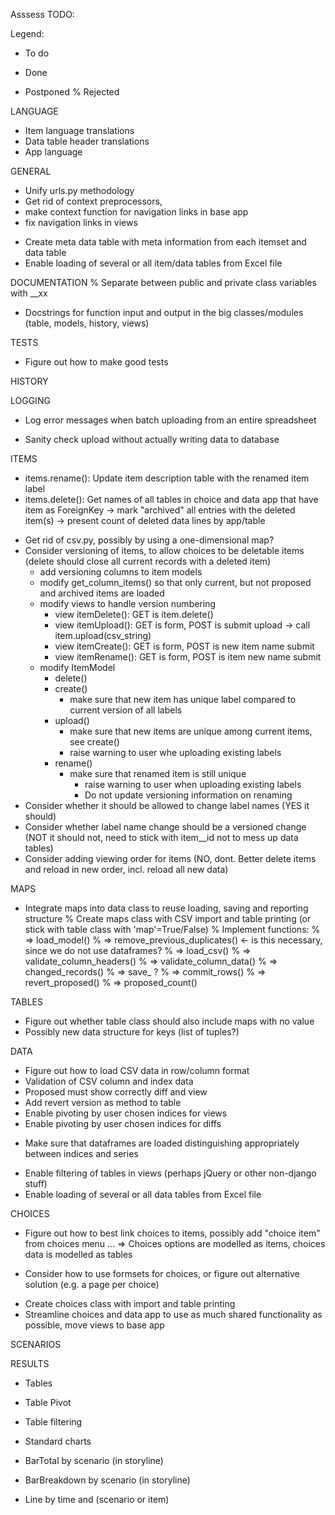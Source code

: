 Asssess TODO:

Legend:
- To do
+ Done
* Postponed
% Rejected

LANGUAGE
- Item language translations
- Data table header translations
- App language 

GENERAL
+ Unify urls.py methodology
+ Get rid of context preprocessors, 
+ make context function for navigation links in base app 
+ fix navigation links in views
* Create meta data table with meta information from each itemset and data table
* Enable loading of several or all item/data tables from Excel file

DOCUMENTATION
% Separate between public and private class variables with __xx
+ Docstrings for function input and output in the big classes/modules (table, models, history, views)

TESTS
- Figure out how to make good tests

HISTORY

LOGGING
- Log error messages when batch uploading from an entire spreadsheet
+ Sanity check upload without actually writing data to database

ITEMS
- items.rename(): Update item description table with the renamed item label
- items.delete(): Get names of all tables in choice and data app that have item as ForeignKey
  -> mark "archived" all entries with the deleted item(s)
  -> present count of deleted data lines by app/table

+ Get rid of csv.py, possibly by using a one-dimensional map?
+ Consider versioning of items, to allow choices to be deletable items (delete should close all current records with a deleted item)
  + add versioning columns to item models
  + modify get_column_items() so that only current, but not proposed and archived items are loaded
  + modify views to handle version numbering
    + view itemDelete(): GET is item.delete()
    + view itemUpload(): GET is form, POST is submit upload -> call item.upload(csv_string)
    + view itemCreate(): GET is form, POST is new item name submit
    + view itemRename(): GET is form, POST is item new name submit
  + modify ItemModel
    + delete()
    + create()
      + make sure that new item has unique label compared to current version of all labels
    + upload()
      + make sure that new items are unique among current items, see create()
      + raise warning to user whe uploading existing labels
    + rename()
      + make sure that renamed item is still unique
         + raise warning to user when uploading existing labels 
         + Do not update versioning information on renaming
+ Consider whether it should be allowed to change label names (YES it should)
+ Consider whether label name change should be a versioned change (NOT it should not, need to stick with item__id not to mess up data tables)
+ Consider adding viewing order for items (NO, dont. Better delete items and reload in new order, incl. reload all new data)

MAPS
+ Integrate maps into data class to reuse loading, saving and reporting structure
% Create maps class with CSV import and table printing (or stick with table class with 'map'=True/False)
% Implement functions:
% => load_model()
% => remove_previous_duplicates() <- is this necessary, since we do not use dataframes?
% => load_csv()
% => validate_column_headers()
% => validate_column_data()
% => changed_records()
% => save_ ?
% => commit_rows()
% => revert_proposed()
% => proposed_count()

TABLES
+ Figure out whether table class should also include maps with no value
+ Possibly new data structure for keys (list of tuples?)

DATA
+ Figure out how to load CSV data in row/column format 
+ Validation of CSV column and index data
+ Proposed must show correctly diff and view
+ Add revert version as method to table
+ Enable pivoting by user chosen indices for views
+ Enable pivoting by user chosen indices for diffs
- Make sure that dataframes are loaded distinguishing appropriately between indices and series
* Enable filtering of tables in views (perhaps jQuery or other non-django stuff)
* Enable loading of several or all data tables from Excel file

CHOICES
+ Figure out how to best link choices to items, possibly add "choice item" from choices menu ... 
  => Choices options are modelled as items, choices data is modelled as tables
- Consider how to use formsets for choices, or figure out alternative solution (e.g. a page per choice)
+ Create choices class with import and table printing
+ Streamline choices and data app to use as much shared functionality as possible, move views to base app


SCENARIOS


RESULTS
- Tables
- Table Pivot 
- Table filtering

- Standard charts
- BarTotal by scenario (in storyline)
- BarBreakdown by scenario (in storyline)
- Line by time and (scenario or item)

